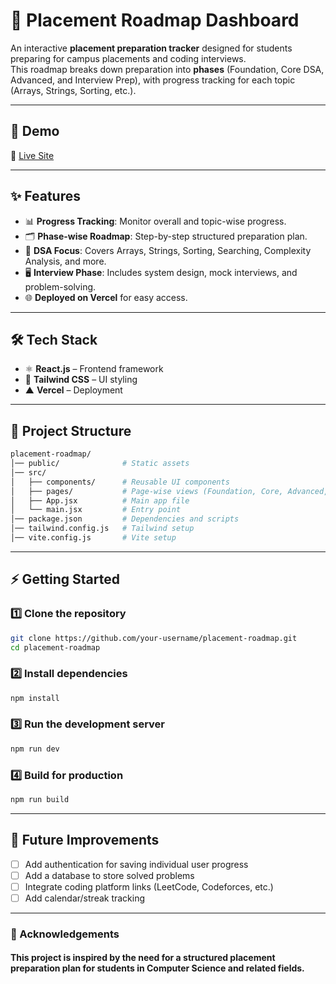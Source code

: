 # 📘 Placement Roadmap Dashboard

An interactive **placement preparation tracker** designed for students preparing for campus placements and coding interviews.  
This roadmap breaks down preparation into **phases** (Foundation, Core DSA, Advanced, and Interview Prep), with progress tracking for each topic (Arrays, Strings, Sorting, etc.).

---

## 🚀 Demo

🔗 [Live Site](https://placement-roadmap-beta.vercel.app/)

---

## ✨ Features

- 📊 **Progress Tracking**: Monitor overall and topic-wise progress.
- 🗂️ **Phase-wise Roadmap**: Step-by-step structured preparation plan.
- 🎯 **DSA Focus**: Covers Arrays, Strings, Sorting, Searching, Complexity Analysis, and more.
- 🖥️ **Interview Phase**: Includes system design, mock interviews, and problem-solving.
- 🌐 **Deployed on Vercel** for easy access.

---

## 🛠️ Tech Stack

- ⚛️ **React.js** – Frontend framework
- 🎨 **Tailwind CSS** – UI styling
- ▲ **Vercel** – Deployment

---

## 📂 Project Structure

```bash
placement-roadmap/
│── public/              # Static assets
│── src/
│   ├── components/      # Reusable UI components
│   ├── pages/           # Page-wise views (Foundation, Core, Advanced, etc.)
│   ├── App.jsx          # Main app file
│   └── main.jsx         # Entry point
│── package.json         # Dependencies and scripts
│── tailwind.config.js   # Tailwind setup
│── vite.config.js       # Vite setup
```

---

## ⚡ Getting Started

### 1️⃣ Clone the repository

```bash
git clone https://github.com/your-username/placement-roadmap.git
cd placement-roadmap
```

### 2️⃣ Install dependencies

```bash
npm install
```

### 3️⃣ Run the development server

```bash
npm run dev
```

### 4️⃣ Build for production

```bash
npm run build
```

---

## 📌 Future Improvements

- [ ] Add authentication for saving individual user progress
- [ ] Add a database to store solved problems
- [ ] Integrate coding platform links (LeetCode, Codeforces, etc.)
- [ ] Add calendar/streak tracking

---

### 🙌 Acknowledgements

#### This project is inspired by the need for a structured placement preparation plan for students in Computer Science and related fields.
